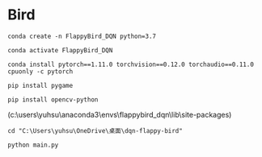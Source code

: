 # Bird

`conda create -n FlappyBird_DQN python=3.7`

`conda activate FlappyBird_DQN`


`conda install pytorch==1.11.0 torchvision==0.12.0 torchaudio==0.11.0 cpuonly -c pytorch`


`pip install pygame`

`pip install opencv-python`

(c:\users\yuhsu\anaconda3\envs\flappybird_dqn\lib\site-packages)


`cd "C:\Users\yuhsu\OneDrive\桌面\dqn-flappy-bird"`

`python main.py`
